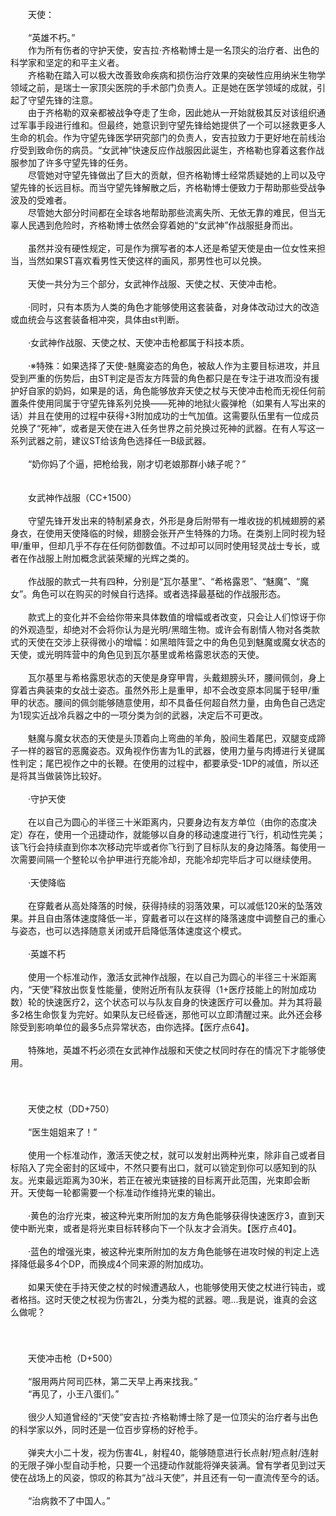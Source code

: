 <title>守望先锋系列：天使</title>
<meta name="GENERATOR" content="WinCHM">
<meta http-equiv="Content-Type" content="text/html; charset=gb2312">
<br>　　天使：
<br>
<br>　　“英雄不朽。”
<br>　　作为所有伤者的守护天使，安吉拉·齐格勒博士是一名顶尖的治疗者、出色的科学家和坚定的和平主义者。
<br>　　齐格勒在踏入可以极大改善致命疾病和损伤治疗效果的突破性应用纳米生物学领域之前，是瑞士一家顶尖医院的手术部门负责人。正是她在医学领域的成就，引起了守望先锋的注意。
<br>　　由于齐格勒的双亲都被战争夺走了生命，因此她从一开始就极其反对该组织通过军事手段进行维和。但最终，她意识到守望先锋给她提供了一个可以拯救更多人生命的机会。作为守望先锋医学研究部门的负责人，安吉拉致力于更好地在前线治疗受到致命伤的病员。“女武神”快速反应作战服因此诞生，齐格勒也穿着这套作战服参加了许多守望先锋的任务。
<br>　　尽管她对守望先锋做出了巨大的贡献，但齐格勒博士经常质疑她的上司以及守望先锋的长远目标。而当守望先锋解散之后，齐格勒博士便致力于帮助那些受战争波及的受难者。
<br>　　尽管她大部分时间都在全球各地帮助那些流离失所、无依无靠的难民，但当无辜人民遇到危险时，齐格勒博士依然会穿着她的“女武神”作战服挺身而出。
<br>
<br>　　虽然并没有硬性规定，可是作为撰写者的本人还是希望天使是由一位女性来担当，当然如果ST喜欢看男性天使这样的画风，那男性也可以兑换。
<br>
<br>　　天使一共分为三个部分，女武神作战服、天使之杖、天使冲击枪。
<br>
<br>　　·同时，只有本质为人类的角色才能够使用这套装备，对身体改动过大的改造或血统会与这套装备相冲突，具体由st判断。
<br>
<br>　　·女武神作战服、天使之杖、天使冲击枪都属于科技本质。
<br>
<br>　　·※特殊：如果选择了天使-魅魔姿态的角色，被敌人作为主要目标进攻，并且受到严重的伤势后，由ST判定是否友方阵营的角色都只是在专注于进攻而没有援护好自家的奶妈，如果是的话，角色能够放弃天使之杖与天使冲击枪而无视任何前置条件使用同属于守望先锋系列兑换——死神的地狱火霰弹枪（如果有人写出来的话）并且在使用的过程中获得+3附加成功的士气加值。这需要队伍里有一位成员兑换了“死神”，或者是天使在进入任务世界之前兑换过死神的武器。在有人写这一系列武器之前，建议ST给该角色选择任一B级武器。
<br>
<br>　　“奶你妈了个逼，把枪给我，刚才切老娘那群小婊子呢？”
<br>
<br>
<br>　　女武神作战服（CC+1500）
<br>
<br>　　守望先锋开发出来的特制紧身衣，外形是身后附带有一堆收拢的机械翅膀的紧身衣，在使用天使降临的时候，翅膀会张开产生特殊的力场。在类别上同时视为轻甲/重甲，但却几乎不存在任何防御数值。不过却可以同时使用轻灵战士专长，或者在作战服上附加概念武装荣耀的光辉之类的。
<br>
<br>　　作战服的款式一共有四种，分别是“瓦尔基里”、“希格露恩”、“魅魔”、“魔女”。角色可以在购买的时候自行选择。或者选择最基础的作战服形态。
<br>
<br>　　款式上的变化并不会给你带来具体数值的增幅或者改变，只会让人们惊讶于你的外观造型，却绝对不会将你认为是光明/黑暗生物。或许会有剧情人物对各类款式的天使在交涉上获得微小的增幅：如黑暗阵营之中的角色见到魅魔或魔女状态的天使，或光明阵营中的角色见到瓦尔基里或希格露恩状态的天使。
<br>
<br>　　瓦尔基里与希格露恩状态的天使是身穿甲胄，头戴翅膀头环，腰间佩剑，身上穿着古典装束的女战士姿态。虽然外形上是重甲，却不会改变原本同属于轻甲/重甲的状态。腰间的佩剑能够随意使用，却不具备任何超自然力量，由角色自己选定为1现实近战冷兵器之中的一项分类为剑的武器，决定后不可更改。
<br>
<br>　　魅魔与魔女状态的天使是头顶着向上弯曲的羊角，股间生着尾巴，双腿变成蹄子一样的器官的恶魔姿态。双角视作伤害为1L的武器，使用力量与肉搏进行关键属性判定；尾巴视作之中的长鞭。在使用的过程中，都要承受-1DP的减值，所以还是将其当做装饰比较好。
<br>
<br>　　·守护天使
<br>
<br>　　在以自己为圆心的半径三十米距离内，只要身边有友方单位（由你的态度决定）存在，使用一个迅捷动作，就能够以自身的移动速度进行飞行，机动性完美；该飞行会持续直到你本次移动完毕或者你飞行到了目标队友的身边降落。每使用一次需要间隔一个整轮以令护甲进行充能冷却，充能冷却完毕后才可以继续使用。
<br>
<br>　　·天使降临
<br>
<br>　　在穿戴者从高处降落的时候，获得持续的羽落效果，可以减低120米的坠落效果。并且自由落体速度降低一半，穿戴者可以在这样的降落速度中调整自己的重心与姿态，也可以选择随意关闭或开启降低落体速度这个模式。
<br>
<br>　　·英雄不朽
<br>
<br>　　使用一个标准动作，激活女武神作战服，在以自己为圆心的半径三十米距离内，“天使”释放出恢复性能量，使附近所有队友获得（1+医疗技能上的附加成功数）轮的快速医疗2，这个状态可以与队友自身的快速医疗可以叠加。并为其将最多2格生命恢复为完好。如果队友已经昏迷，那他可以立即清醒过来。此外还会移除受到影响单位的最多5点异常状态，由你选择。【医疗点64】。
<br>
<br>　　特殊地，英雄不朽必须在女武神作战服和天使之杖同时存在的情况下才能够使用。
<br>
<br>　　
<br>
<br>　　天使之杖（DD+750）
<br>
<br>　　“医生姐姐来了！”
<br>
<br>　　使用一个标准动作，激活天使之杖，就可以发射出两种光束，除非自己或者目标陷入了完全密封的区域中，不然只要有出口，就可以锁定到你可以感知到的队友。光束最远距离为30米，若正在被光束链接的目标离开此范围，光束即会断开。天使每一轮都需要一个标准动作维持光束的输出。
<br>
<br>　　·黄色的治疗光束，被这种光束所附加的友方角色能够获得快速医疗3，直到天使中断光束，或者是将光束目标转移向下一个队友才会消失。【医疗点40】。
<br>
<br>　　·蓝色的增强光束，被这种光束所附加的友方角色能够在进攻时候的判定上选择降低最多4个DP，而换成4个同来源的附加成功。
<br>
<br>　　如果天使在手持天使之杖的时候遭遇敌人，也能够使用天使之杖进行钝击，或者格挡。这时天使之杖视为伤害2L，分类为棍的武器。嗯...我是说，谁真的会这么做呢？
<br>
<br>　　
<br>
<br>　　天使冲击枪（D+500）
<br>
<br>　　“服用两片阿司匹林，第二天早上再来找我。”
<br>　　“再见了，小王八蛋们。”
<br>
<br>　　很少人知道曾经的“天使”安吉拉·齐格勒博士除了是一位顶尖的治疗者与出色的科学家以外，同时还是一位百步穿杨的好枪手。
<br>
<br>　　弹夹大小二十发，视为伤害4L，射程40，能够随意进行长点射/短点射/连射的无限子弹小型自动手枪，只要一个迅捷动作就能将弹夹装满。曾有学者见到过天使在战场上的风姿，惊叹的称其为“战斗天使”，并且还有一句一直流传至今的话。
<br>
<br>　　“治病救不了中国人。”
<br>
<br>　　